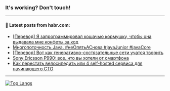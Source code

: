 ### It's working? Don't touch!

---
<!--
#### 🛠️ Technical stack:

![C++](https://img.shields.io/badge/C++-informational?logo=c%2B%2B&style=flat&logoColor=white&color=9C033A)
![Java](https://img.shields.io/badge/Java-informational?logo=java&style=flat&logoColor=white&color=007396)
![Kotlin](https://img.shields.io/badge/Kotlin-informational?logo=Kotlin&style=flat&logoColor=white&color=0095D5)
![JS](https://img.shields.io/badge/JS-informational?logo=javaScript&style=flat&logoColor=black&color=F7Df1E) <br>
![HTML5](https://img.shields.io/badge/HTML5-informational?logo=html5&style=flat&logoColor=white&color=E34F26)
![CSS3](https://img.shields.io/badge/CSS3-informational?logo=css3&style=flat&logoColor=white&color=157286)
![Sass](https://img.shields.io/badge/Saas-informational?logo=sass&style=flat&logoColor=white&color=hotpink)
![PHP](https://img.shields.io/badge/PHP-informational?logo=php&style=flat&logoColor=white&color=777BB4) <br>
![WebPAck](https://img.shields.io/badge/WebPack-informational?logo=webPack&style=flat&logoColor=white&color=FF6F00)
![Bootstrap](https://img.shields.io/badge/Bootstrap-informational?logo=Bootstrap&style=flat&logoColor=white&color=7952B3)
![MySQL](https://img.shields.io/badge/MySQL-informational?logo=MySQL&style=flat&logoColor=white&color=00f) <br>
![NodeJS](https://img.shields.io/badge/NodeJS-informational?logo=node.js&style=flat&logoColor=white&color=43853D)
![Spring](https://img.shields.io/badge/Spring-informational?logo=Spring&style=flat&logoColor=white&color=0A9EDC)
![Angular](https://img.shields.io/badge/Vue-informational?logo=vue.js&style=flat&logoColor=white&color=red)
![Git](https://img.shields.io/badge/Git-informational?logo=git&style=flat&logoColor=white&color=darkorange)

___
-->

#### 💬 Latest posts from habr.com:

<!-- BLOG-POST-LIST:START -->
- [[Перевод] Я запрограммировал кошачью кормушку, чтобы она выдавала мне конфеты за код](https://habr.com/ru/post/693266/?utm_source=habrahabr&utm_medium=rss&utm_campaign=693266)
- [Многопоточность Java. #неОпятьАСнова #javaJunior #javaCore](https://habr.com/ru/post/693244/?utm_source=habrahabr&utm_medium=rss&utm_campaign=693244)
- [[Перевод] Вот как генеративно-состязательные сети учатся творить](https://habr.com/ru/post/693200/?utm_source=habrahabr&utm_medium=rss&utm_campaign=693200)
- [Sony Ericsson P990: все, что вы хотели от смартфона](https://habr.com/ru/post/693220/?utm_source=habrahabr&utm_medium=rss&utm_campaign=693220)
- [Как перестать велосипедить или 4 self-hosted сервиса для начинающего СТО](https://habr.com/ru/post/693198/?utm_source=habrahabr&utm_medium=rss&utm_campaign=693198)
<!-- BLOG-POST-LIST:END -->

---

[![Top Langs](https://github-readme-stats.vercel.app/api/top-langs/?username=zloylis&layout=compact&hide_border=true&theme=dracula)](https://github.com/zloylis)
